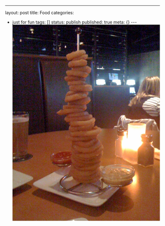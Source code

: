 ---
layout: post
title: Food
categories: 
- just for fun
tags: []
status: publish
published: true
meta: {}
---![](/squarespace_images/static_50d2902fe4b0959a0871a12c_50d29312e4b04687d9db341b_50d29313e4b04687d9db347a_1355977496369__img.jpg)
